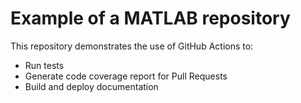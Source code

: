 # Example of a MATLAB repository

This repository demonstrates the use of GitHub Actions to:
- Run tests
- Generate code coverage report for Pull Requests
- Build and deploy documentation

